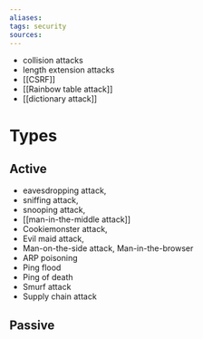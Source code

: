 ```yaml
---
aliases: 
tags: security
sources: 
---
```



- collision attacks
- length extension attacks
- [[CSRF]]
- [[Rainbow table attack]]
- [[dictionary attack]]
# Types
## Active
- eavesdropping attack, 
- sniffing attack, 
- snooping attack,
- [[man-in-the-middle attack]]  
- Cookiemonster attack, 
- Evil maid attack, 
- Man-on-the-side attack, Man-in-the-browser
- ARP poisoning
- Ping flood
- Ping of death
- Smurf attack
- Supply chain attack

## Passive